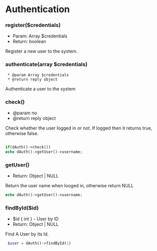 # Authentication

### register($credentials)
 * Param: Array $credentials
 * Return: boolean

Register a new user to the system.


### authenticate(array $credentials)
     * @param Array $credentials 
     * @return reply object

Authenticate a user to the system
 
 ### check()
   * @param no
   * @return reply object

Check whether the user logged in or not. If logged then it returns true, otherwise false.

```php

if(dAuth()->check())
echo dAuth()->getUser()->username;

```

### getUser()
 * Return: Object | NULL

Return the user name when looged in, otherwise return NULL

```php
echo dAuth()->getUser()->username;
```


### findById($id)
 * $id { int } - User by ID
 * Return: Object | NULL

Find A User by its Id.

```php
 $user = dAuth()->findById(1)
 
```


